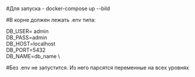 #Для запуска - docker-compose up --bild

#В корне должен лежать .env типа:

DB_USER= admin \
DB_PASS=admin \
DB_HOST=localhost \
DB_PORT=5432 \
DB_NAME=db_name \

#Без .env не запустится. Из него парсятся переменные на всех уровнях